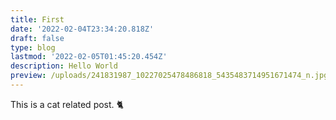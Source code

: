 ```yaml
---
title: First
date: '2022-02-04T23:34:20.818Z'
draft: false
type: blog
lastmod: '2022-02-05T01:45:20.454Z'
description: Hello World
preview: /uploads/241831987_10227025478486818_5435483714951671474_n.jpg
---
```


This is a cat related post. :cat2:
